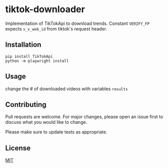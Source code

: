 # tiktok-downloader

Implementation of TikTokApi to download trends. Constant `VERIFY_FP` expects `s_v_web_id` from tiktok's request header.

## Installation

```
pip install TikTokApi
python -m playwright install
```

## Usage

change the # of downloaded videos with variables `results`

## Contributing
Pull requests are welcome. For major changes, please open an issue first to discuss what you would like to change.

Please make sure to update tests as appropriate.

## License
[MIT](https://choosealicense.com/licenses/mit/)